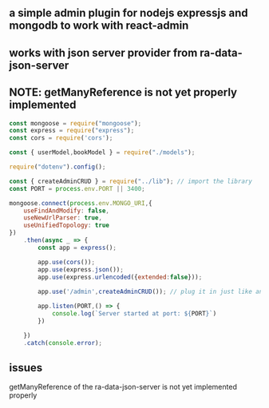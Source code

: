 ## a simple admin plugin for nodejs expressjs and mongodb to work with react-admin

## works with json server provider from ra-data-json-server
## NOTE: getManyReference is not yet properly implemented 

```javascript
const mongoose = require("mongoose");
const express = require("express");
const cors = require('cors');

const { userModel,bookModel } = require("./models");

require("dotenv").config();

const { createAdminCRUD } = require("../lib"); // import the library
const PORT = process.env.PORT || 3400;

mongoose.connect(process.env.MONGO_URI,{
    useFindAndModify: false,
    useNewUrlParser: true,
    useUnifiedTopology: true
})
    .then(async _ => {
        const app = express();

        app.use(cors());
        app.use(express.json());
        app.use(express.urlencoded({extended:false}));
        
        app.use('/admin',createAdminCRUD()); // plug it in just like any other middleware

        app.listen(PORT,() => {
            console.log(`Server started at port: ${PORT}`)
        })

    })
    .catch(console.error);
```

## issues

getManyReference of the ra-data-json-server is not yet implemented properly